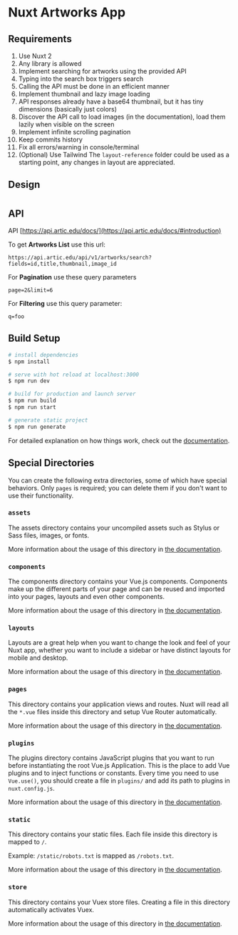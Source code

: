 # Nuxt Artworks App 

## Requirements

1. Use Nuxt 2
2. Any library is allowed
3. Implement searching for artworks using the provided API
  1. Typing into the search box triggers search
  2. Calling the API must be done in an efficient manner
4. Implement thumbnail and lazy image loading
  1. API responses already have a base64 thumbnail, but it has tiny dimensions (basically just colors)
  2. Discover the API call to load images (in the documentation), load them lazily when visible on the screen
5. Implement infinite scrolling pagination
7. Keep commits history
8. Fix all errors/warning in console/terminal
6. (Optional) Use Tailwind
   The `layout-reference` folder could be used as a starting point, any changes in layout are appreciated.
## Design
#

## API
API [https://api.artic.edu/docs/](https://api.artic.edu/docs/#introduction)

To get **Artworks List** use this url:
```
https://api.artic.edu/api/v1/artworks/search?fields=id,title,thumbnail,image_id
```

For **Pagination** use these query parameters
```
page=2&limit=6
```

For **Filtering** use this query parameter:
```
q=foo
```


## Build Setup

```bash
# install dependencies
$ npm install

# serve with hot reload at localhost:3000
$ npm run dev

# build for production and launch server
$ npm run build
$ npm run start

# generate static project
$ npm run generate
```

For detailed explanation on how things work, check out the [documentation](https://nuxtjs.org).

## Special Directories

You can create the following extra directories, some of which have special behaviors. Only `pages` is required; you can delete them if you don't want to use their functionality.

### `assets`

The assets directory contains your uncompiled assets such as Stylus or Sass files, images, or fonts.

More information about the usage of this directory in [the documentation](https://nuxtjs.org/docs/2.x/directory-structure/assets).

### `components`

The components directory contains your Vue.js components. Components make up the different parts of your page and can be reused and imported into your pages, layouts and even other components.

More information about the usage of this directory in [the documentation](https://nuxtjs.org/docs/2.x/directory-structure/components).

### `layouts`

Layouts are a great help when you want to change the look and feel of your Nuxt app, whether you want to include a sidebar or have distinct layouts for mobile and desktop.

More information about the usage of this directory in [the documentation](https://nuxtjs.org/docs/2.x/directory-structure/layouts).


### `pages`

This directory contains your application views and routes. Nuxt will read all the `*.vue` files inside this directory and setup Vue Router automatically.

More information about the usage of this directory in [the documentation](https://nuxtjs.org/docs/2.x/get-started/routing).

### `plugins`

The plugins directory contains JavaScript plugins that you want to run before instantiating the root Vue.js Application. This is the place to add Vue plugins and to inject functions or constants. Every time you need to use `Vue.use()`, you should create a file in `plugins/` and add its path to plugins in `nuxt.config.js`.

More information about the usage of this directory in [the documentation](https://nuxtjs.org/docs/2.x/directory-structure/plugins).

### `static`

This directory contains your static files. Each file inside this directory is mapped to `/`.

Example: `/static/robots.txt` is mapped as `/robots.txt`.

More information about the usage of this directory in [the documentation](https://nuxtjs.org/docs/2.x/directory-structure/static).

### `store`

This directory contains your Vuex store files. Creating a file in this directory automatically activates Vuex.

More information about the usage of this directory in [the documentation](https://nuxtjs.org/docs/2.x/directory-structure/store).
